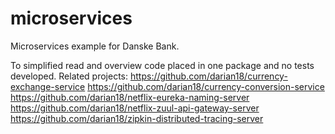 # microservices
Microservices example for Danske Bank.

To simplified read and overview code placed in one package and no tests developed.
Related projects:
https://github.com/darian18/currency-exchange-service
https://github.com/darian18/currency-conversion-service
https://github.com/darian18/netflix-eureka-naming-server
https://github.com/darian18/netflix-zuul-api-gateway-server
https://github.com/darian18/zipkin-distributed-tracing-server
